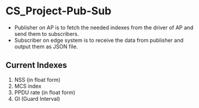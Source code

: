 # CS_Project-Pub-Sub

* Publisher on AP is to fetch the needed indexes from the driver of AP and send them to subscribers.
* Subscriber on edge system is to receive the data from publisher and output them as JSON file.

## Current Indexes
1. NSS (in float form)
2. MCS index
3. PPDU rate (in float form)
4. GI (Guard Interval)